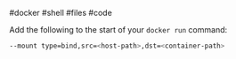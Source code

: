 #docker #shell #files #code

Add the following to the start of your `docker run` command:
```bash
--mount type=bind,src=<host-path>,dst=<container-path>
```
